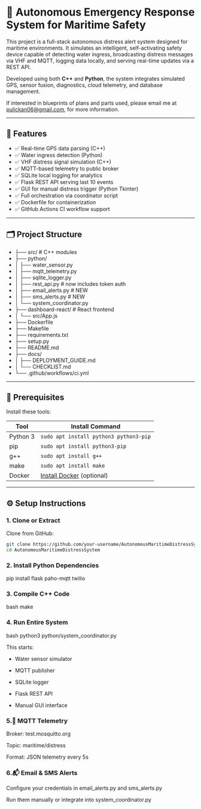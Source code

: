# 🚢 Autonomous Emergency Response System for Maritime Safety

This project is a full-stack autonomous distress alert system designed for maritime environments. It simulates an intelligent, self-activating safety device capable of detecting water ingress, broadcasting distress messages via VHF and MQTT, logging data locally, and serving real-time updates via a REST API.

Developed using both **C++** and **Python**, the system integrates simulated GPS, sensor fusion, diagnostics, cloud telemetry, and database management.

If interested in blueprints of plans and parts used, please email me at pulickan06@gmail.com, for more information.

---

## 🧠 Features

- ✅ Real-time GPS data parsing (C++)
- ✅ Water ingress detection (Python)
- ✅ VHF distress signal simulation (C++)
- ✅ MQTT-based telemetry to public broker
- ✅ SQLite local logging for analytics
- ✅ Flask REST API serving last 10 events
- ✅ GUI for manual distress trigger (Python Tkinter)
- ✅ Full orchestration via coordinator script
- ✅ Dockerfile for containerization
- ✅ GitHub Actions CI workflow support

---

## 🗂 Project Structure

- ├── src/                            # C++ modules
- ├── python/
- │   ├── water_sensor.py
- │   ├── mqtt_telemetry.py
- │   ├── sqlite_logger.py
- │   ├── rest_api.py                 # now includes token auth
- │   ├── email_alerts.py             # NEW
- │   ├── sms_alerts.py               # NEW
- │   └── system_coordinator.py
- ├── dashboard-react/                # React frontend
- │   └── src/App.js
- ├── Dockerfile
- ├── Makefile
- ├── requirements.txt
- ├── setup.py
- ├── README.md
- ├── docs/
- │   ├── DEPLOYMENT_GUIDE.md
- │   └── CHECKLIST.md
- └── .github/workflows/ci.yml




---

## 🧰 Prerequisites

Install these tools:

| Tool     | Install Command                          |
|----------|-------------------------------------------|
| Python 3 | `sudo apt install python3 python3-pip`    |
| pip      | `sudo apt install python3-pip`            |
| g++      | `sudo apt install g++`                    |
| make     | `sudo apt install make`                   |
| Docker   | [Install Docker](https://docs.docker.com/get-docker/) (optional)

---

## ⚙️ Setup Instructions

### 1. Clone or Extract

Clone from GitHub:
```bash
git clone https://github.com/your-username/AutonomousMaritimeDistressSystem.git
cd AutonomousMaritimeDistressSystem
```
### 2. Install Python Dependencies

pip install flask paho-mqtt twilio

### 3. Compile C++ Code
bash make
### 4. Run Entire System
bash python3 python/system_coordinator.py

This starts:
- Water sensor simulator

- MQTT publisher

- SQLite logger

- Flask REST API

- Manual GUI interface


### 5.📡 MQTT Telemetry
Broker: test.mosquitto.org

Topic: maritime/distress

Format: JSON telemetry every 5s


### 6.📬 Email & SMS Alerts
Configure your credentials in email_alerts.py and sms_alerts.py

Run them manually or integrate into system_coordinator.py



